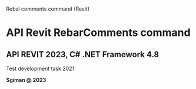 # 
 Rebal сomments command (Revit)
# API Revit RebarComments command

## API REVIT 2023, C# .NET Framework 4.8

Test development task 2021

**Sgiman @ 2023**
